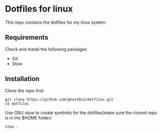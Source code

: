 # Dotfiles for linux

This repo contains the dotfiles for my linux system

## Requirements

Check and Install the following packages

- Git
- Stow

## Installation

Clone the repo first

```
git clone https://github.com/ghxst0x1/dotfiles.git
cd dotfiles
```

Use GNU stow to create symlinks for the dotfiles(make sure the cloned repo is in the $HOME folder)

```
stow .
```
